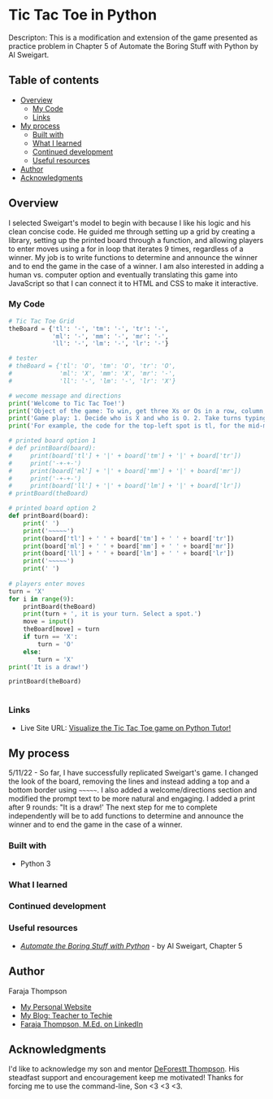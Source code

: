 # Tic Tac Toe in Python

Descripton: This is a modification and extension of the game presented as practice problem in Chapter 5 of Automate the Boring Stuff with Python by Al Sweigart.

## Table of contents

- [Overview](#overview)
  - [My Code](#my-code)
  - [Links](#links)
- [My process](#my-process)
  - [Built with](#built-with)
  - [What I learned](#what-i-learned)
  - [Continued development](#continued-development)
  - [Useful resources](#useful-resources)
- [Author](#author)
- [Acknowledgments](#acknowledgments)

## Overview

I selected Sweigart's model to begin with because I like his logic and his clean concise code. He guided me through setting up a grid by creating a library, setting up the printed board through a function, and allowing players to enter moves using a for in loop that iterates 9 times, regardless of a winner. My job is to write functions to determine and announce the winner and to end the game in the case of a winner. I am also interested in adding a human vs. computer option and eventually translating this game into JavaScript so that I can connect it to HTML and CSS to make it interactive.


### My Code

```python
# Tic Tac Toe Grid
theBoard = {'tl': '-', 'tm': '-', 'tr': '-',
            'ml': '-', 'mm': '-', 'mr': '-',
            'll': '-', 'lm': '-', 'lr': '-'}

# tester
# theBoard = {'tl': 'O', 'tm': 'O', 'tr': 'O',
#             'ml': 'X', 'mm': 'X', 'mr': '-',
#             'll': '-', 'lm': '-', 'lr': 'X'}

# wecome message and directions
print('Welcome to Tic Tac Toe!')
print('Object of the game: To win, get three Xs or Os in a row, column, or diagonal.')
print('Game play: 1. Decide who is X and who is O. 2. Take turns typing the row and column codes of your selected spot.')
print('For example, the code for the top-left spot is tl, for the mid-middle spot it is mm, and for the lower-right spot it is lr.')

# printed board option 1
# def printBoard(board):
#     print(board['tl'] + '|' + board['tm'] + '|' + board['tr'])
#     print('-+-+-')
#     print(board['ml'] + '|' + board['mm'] + '|' + board['mr'])
#     print('-+-+-')
#     print(board['ll'] + '|' + board['lm'] + '|' + board['lr'])
# printBoard(theBoard)

# printed board option 2
def printBoard(board):
    print(' ')
    print('~~~~~')
    print(board['tl'] + ' ' + board['tm'] + ' ' + board['tr'])
    print(board['ml'] + ' ' + board['mm'] + ' ' + board['mr'])
    print(board['ll'] + ' ' + board['lm'] + ' ' + board['lr'])
    print('~~~~~')
    print(' ')
   
# players enter moves
turn = 'X'
for i in range(9):
    printBoard(theBoard)
    print(turn + ', it is your turn. Select a spot.')
    move = input()
    theBoard[move] = turn
    if turn == 'X':
        turn = 'O'
    else:
        turn = 'X'
print('It is a draw!')

printBoard(theBoard)
    
```

### Links

- Live Site URL: [Visualize the Tic Tac Toe game on Python Tutor!](https://pythontutor.com/render.html#code=%23%20Tic%20Tac%20Toe%20Grid%0AtheBoard%20%3D%20%7B'tl'%3A%20'-',%20'tm'%3A%20'-',%20'tr'%3A%20'-',%0A%20%20%20%20%20%20%20%20%20%20%20%20'ml'%3A%20'-',%20'mm'%3A%20'-',%20'mr'%3A%20'-',%0A%20%20%20%20%20%20%20%20%20%20%20%20'll'%3A%20'-',%20'lm'%3A%20'-',%20'lr'%3A%20'-'%7D%0A%0A%23%20tester%0A%23%20theBoard%20%3D%20%7B'tl'%3A%20'O',%20'tm'%3A%20'O',%20'tr'%3A%20'O',%0A%23%20%20%20%20%20%20%20%20%20%20%20%20%20'ml'%3A%20'X',%20'mm'%3A%20'X',%20'mr'%3A%20'-',%0A%23%20%20%20%20%20%20%20%20%20%20%20%20%20'll'%3A%20'-',%20'lm'%3A%20'-',%20'lr'%3A%20'X'%7D%0A%0A%23%20wecome%20message%20and%20directions%0Aprint%28'Welcome%20to%20Tic%20Tac%20Toe!'%29%0Aprint%28'Object%20of%20the%20game%3A%20To%20win,%20get%20three%20Xs%20or%20Os%20in%20a%20row,%20column,%20or%20diagonal.'%29%0Aprint%28'Game%20play%3A%201.%20Decide%20who%20is%20X%20and%20who%20is%20O.%202.%20Take%20turns%20typing%20the%20row%20and%20column%20codes%20of%20your%20selected%20spot.'%29%0Aprint%28'For%20example,%20the%20code%20for%20the%20top-left%20spot%20is%20tl,%20for%20the%20mid-middle%20spot%20it%20is%20mm,%20and%20for%20the%20lower-right%20spot%20it%20is%20lr.'%29%0A%0A%23%20printed%20board%20option%201%0A%23%20def%20printBoard%28board%29%3A%0A%23%20%20%20%20%20print%28board%5B'tl'%5D%20%2B%20'%7C'%20%2B%20board%5B'tm'%5D%20%2B%20'%7C'%20%2B%20board%5B'tr'%5D%29%0A%23%20%20%20%20%20print%28'-%2B-%2B-'%29%0A%23%20%20%20%20%20print%28board%5B'ml'%5D%20%2B%20'%7C'%20%2B%20board%5B'mm'%5D%20%2B%20'%7C'%20%2B%20board%5B'mr'%5D%29%0A%23%20%20%20%20%20print%28'-%2B-%2B-'%29%0A%23%20%20%20%20%20print%28board%5B'll'%5D%20%2B%20'%7C'%20%2B%20board%5B'lm'%5D%20%2B%20'%7C'%20%2B%20board%5B'lr'%5D%29%0A%23%20printBoard%28theBoard%29%0A%0A%23%20printed%20board%20option%202%0Adef%20printBoard%28board%29%3A%0A%20%20%20%20print%28'%20'%29%0A%20%20%20%20print%28'~~~~~'%29%0A%20%20%20%20print%28board%5B'tl'%5D%20%2B%20'%20'%20%2B%20board%5B'tm'%5D%20%2B%20'%20'%20%2B%20board%5B'tr'%5D%29%0A%20%20%20%20print%28board%5B'ml'%5D%20%2B%20'%20'%20%2B%20board%5B'mm'%5D%20%2B%20'%20'%20%2B%20board%5B'mr'%5D%29%0A%20%20%20%20print%28board%5B'll'%5D%20%2B%20'%20'%20%2B%20board%5B'lm'%5D%20%2B%20'%20'%20%2B%20board%5B'lr'%5D%29%0A%20%20%20%20print%28'~~~~~'%29%0A%20%20%20%20print%28'%20'%29%0A%20%20%20%0A%23%20players%20enter%20moves%0Aturn%20%3D%20'X'%0Afor%20i%20in%20range%289%29%3A%0A%20%20%20%20printBoard%28theBoard%29%0A%20%20%20%20print%28turn%20%2B%20',%20it%20is%20your%20turn.%20Select%20a%20spot.'%29%0A%20%20%20%20move%20%3D%20input%28%29%0A%20%20%20%20theBoard%5Bmove%5D%20%3D%20turn%0A%20%20%20%20if%20turn%20%3D%3D%20'X'%3A%0A%20%20%20%20%20%20%20%20turn%20%3D%20'O'%0A%20%20%20%20else%3A%0A%20%20%20%20%20%20%20%20turn%20%3D%20'X'%0Aprint%28'It%20is%20a%20draw!'%29%0A%0AprintBoard%28theBoard%29&cumulative=false&curInstr=0&heapPrimitives=nevernest&mode=display&origin=opt-frontend.js&py=3&rawInputLstJSON=%5B%22mm%22,%22tl%22%5D&textReferences=false)

## My process

5/11/22 - So far, I have successfully replicated Sweigart's game. I changed the look of the board, removing the lines and instead adding a top and a bottom border using `~~~~~`. I also added a welcome/directions section and modified the prompt text to be more natural and engaging. I added a print after 9 rounds: "It is a draw!' The next step for me to complete independently will be to add functions to determine and announce the winner and to end the game in the case of a winner.

### Built with

- Python 3

### What I learned



### Continued development



### Useful resources

- [*Automate the Boring Stuff with Python*](https://automatetheboringstuff.com/2e/chapter5/) - by Al Sweigart, Chapter 5

## Author

Faraja Thompson

- [My Personal Website](https://faraja17.github.io/my-website/)
- [My Blog: Teacher to Techie](https://faraja17.github.io/)
- [Faraja Thompson, M.Ed. on LinkedIn](https://www.linkedin.com/in/faraja-thompson-m-ed-70885b8/)

## Acknowledgments

I'd like to acknowledge my son and mentor [DeForestt Thompson](https://github.com/DeForestt).  His steadfast support and encouragement keep me motivated!  Thanks for forcing me to use the command-line, Son <3 <3 <3.
